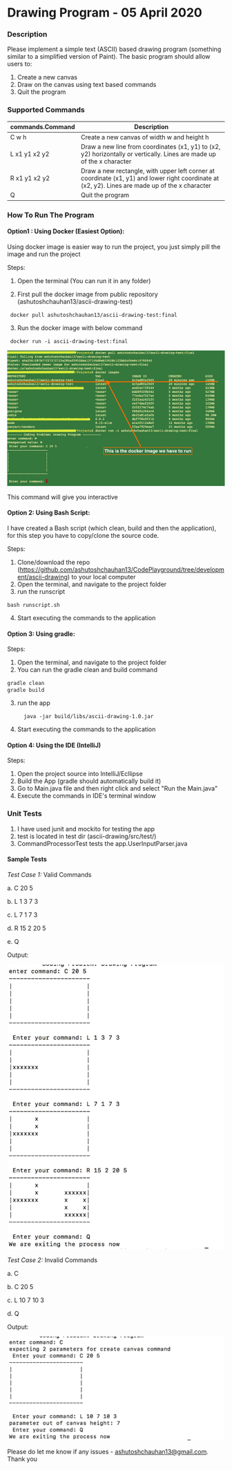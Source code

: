 
# Drawing Program - 05 April 2020

### Description

Please implement a simple text (ASCII) based drawing program (something similar to a simplified version of Paint). The basic program
should allow users to:
 1. Create a new canvas
 2. Draw on the canvas using text based commands
 3. Quit the program

### Supported Commands

|commands.Command 		|Description|
|----|----|
|C w h          | Create a new canvas of width w and height h|
|L x1 y1 x2 y2  | Draw a new line from coordinates (x1, y1) to (x2, y2) horizontally or vertically. Lines are made up of the x character|
|R x1 y1 x2 y2  | Draw a new rectangle, with upper left corner at coordinate (x1, y1) and lower right coordinate at (x2, y2). Lines are made up of the x character|
|Q              | Quit the program|

### How To  Run The Program

 
####   Option1 : Using Docker (Easiest Option):
   
   Using docker image is easier way to run the project, you just simply pill the image and run the project
   
   
   Steps:
   
   1. Open the terminal (You can run it in any folder) 
    
   2. First pull the docker image from public repository (ashutoshchauhan13/ascii-drawing-test)
   ```console
    docker pull ashutoshchauhan13/ascii-drawing-test:final
 ```

   3. Run the docker image with below command 
   ```console
    docker run -i ascii-drawing-test:final
 ```
 
 <p align="center">
  <img  src="https://github.com/ashutoshchauhan13/CodePlayground/blob/master/ascii-drawing/screen-shots/docker-image.jpeg?raw=true">
	

</p>


This command will give you interactive 


####   Option 2: Using Bash Script:
   
   I have created a Bash script (which clean, build and then the application), for this step you have to copy/clone the source code.
   
   Steps:
   
   1. Clone/download the repo (https://github.com/ashutoshchauhan13/CodePlayground/tree/development/ascii-drawing) to your local computer
   2. Open the terminal, and navigate to the project folder  
   3. run the runscript
   
   ```console
   bash runscript.sh 
  ```
   
   4. Start executing the commands to the application
   
   
####   Option 3: Using gradle:
   
   Steps:
   1. Open the terminal, and navigate to the project folder  
   2. You can run the gradle clean and build command
   
   ```console
   gradle clean
   gradle build
   ```
   
   3. run the app
   
      ```console
        java -jar build/libs/ascii-drawing-1.0.jar
      ```
   4. Start executing the commands to the application
      
   
####   Option 4: Using the IDE (IntelliJ)
   
   Steps:
   1. Open the project source into IntelliJ/Ecllipse  
   2. Build the App (gradle should automatically build it)
   3. Go to Main.java file and then right click and select "Run the Main.java"
   4. Execute the commands in IDE's terminal window
   

### Unit Tests

1. I have used junit and mockito for testing the app
2. test is located in test dir (ascii-drawing/src/test/)
3. CommandProcessorTest tests the app.UserInputParser.java 



#### Sample Tests

_Test Case 1:_ Valid Commands 

a. C 20 5

b. L 1 3 7 3

c. L 7 1 7 3

d. R 15 2 20 5

e. Q

Output:

  <p align="center">
  <img  src="https://github.com/ashutoshchauhan13/CodePlayground/blob/master/ascii-drawing/screen-shots/valid-commands.jpg?raw=true">
	

</p>


_Test Case 2:_ Invalid Commands 

a. C 

b. C 20 5

c. L 10 7 10 3

d. Q

Output:

  <p align="center">
  <img  src="https://github.com/ashutoshchauhan13/CodePlayground/blob/master/ascii-drawing/screen-shots/inavlid-commands.jpg?raw=true">



Please do let me know if any issues - ashutoshchauhan13@gmail.com. Thank you
 
